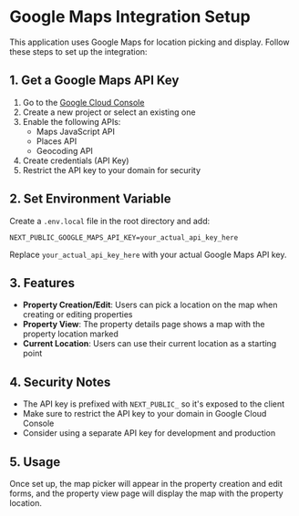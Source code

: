 # Google Maps Integration Setup

This application uses Google Maps for location picking and display. Follow these steps to set up the integration:

## 1. Get a Google Maps API Key

1. Go to the [Google Cloud Console](https://console.cloud.google.com/)
2. Create a new project or select an existing one
3. Enable the following APIs:
   - Maps JavaScript API
   - Places API
   - Geocoding API
4. Create credentials (API Key)
5. Restrict the API key to your domain for security

## 2. Set Environment Variable

Create a `.env.local` file in the root directory and add:

```
NEXT_PUBLIC_GOOGLE_MAPS_API_KEY=your_actual_api_key_here
```

Replace `your_actual_api_key_here` with your actual Google Maps API key.

## 3. Features

- **Property Creation/Edit**: Users can pick a location on the map when creating or editing properties
- **Property View**: The property details page shows a map with the property location marked
- **Current Location**: Users can use their current location as a starting point

## 4. Security Notes

- The API key is prefixed with `NEXT_PUBLIC_` so it's exposed to the client
- Make sure to restrict the API key to your domain in Google Cloud Console
- Consider using a separate API key for development and production

## 5. Usage

Once set up, the map picker will appear in the property creation and edit forms, and the property view page will display the map with the property location. 